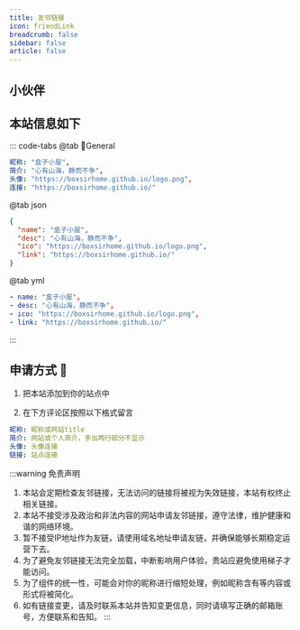 ```yaml
---
title: 友邻链接
icon: friendLink
breadcrumb: false
sidebar: false
article: false
---
```


## 小伙伴

<MyCoverLink type="friend"/>
<script setup lang="ts">
import MyCoverLink from "@MyCoverLink";
</script>

## 本站信息如下

::: code-tabs
@tab 🌴General

```yml
昵称: "盒子小屋",
简介: "心有山海，静而不争",
头像: "https://boxsirhome.github.io/logo.png",
连接: "https://boxsirhome.github.io/"
```

@tab json

```json
{
  "name": "盒子小屋",
  "desc": "心有山海，静而不争",
  "ico": "https://boxsirhome.github.io/logo.png",
  "link": "https://boxsirhome.github.io/"
}
```
@tab yml

```yml
- name: "盒子小屋",
- desc: "心有山海，静而不争",
- ico: "https://boxsirhome.github.io/logo.png",
- link: "https://boxsirhome.github.io/"
```

:::

## 申请方式 :lollipop:

1. 把本站添加到你的站点中

2. 在下方评论区按照以下格式留言

```yml
昵称: 昵称或网站title
简介: 网站或个人简介，多出两行部分不显示
头像: 头像连接
链接: 站点连接
```


:::warning 免责声明

1. 本站会定期检查友邻链接，无法访问的链接将被视为失效链接，本站有权终止相关链接。
2. 本站不接受涉及政治和非法内容的网站申请友邻链接，遵守法律，维护健康和谐的网络环境。
3. 暂不接受IP地址作为友链，请使用域名地址申请友链，并确保能够长期稳定运营下去。
5. 为了避免友邻链接无法完全加载，中断影响用户体验，贵站应避免使用梯子才能访问。
4. 为了组件的统一性，可能会对你的昵称进行缩短处理，例如昵称含有<Badge text="博客" type="info"/><Badge text="xx的xx" type="info"/>等内容或形式将被简化。
6. 如有链接变更，请及时联系本站并告知变更信息，同时请填写正确的邮箱账号，方便联系和告知。
:::
